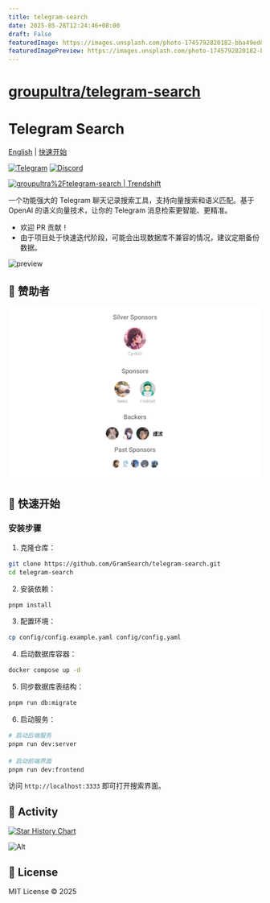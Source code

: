 ```yaml
---
title: telegram-search
date: 2025-05-28T12:24:46+08:00
draft: False
featuredImage: https://images.unsplash.com/photo-1745792820182-bba49ed8a0a4?ixid=M3w0NjAwMjJ8MHwxfHJhbmRvbXx8fHx8fHx8fDE3NDg0MDYyMTd8&ixlib=rb-4.1.0
featuredImagePreview: https://images.unsplash.com/photo-1745792820182-bba49ed8a0a4?ixid=M3w0NjAwMjJ8MHwxfHJhbmRvbXx8fHx8fHx8fDE3NDg0MDYyMTd8&ixlib=rb-4.1.0
---
```


# [groupultra/telegram-search](https://github.com/groupultra/telegram-search)

# Telegram Search

[English](./README_EN.md) | [快速开始](./getting-started.md)

[![Telegram](https://img.shields.io/badge/Telegram-2CA5E0?style=for-the-badge&logo=telegram&logoColor=white)](https://t.me/+Gs3SH2qAPeFhYmU9)
[![Discord](https://dcbadge.limes.pink/api/server/NzYsmJSgCT)](https://discord.gg/NzYsmJSgCT)

<a href="https://trendshift.io/repositories/13868" target="_blank"><img src="https://trendshift.io/api/badge/repositories/13868" alt="groupultra%2Ftelegram-search | Trendshift" style="width: 250px; height: 55px;" width="250" height="55"/></a>

一个功能强大的 Telegram 聊天记录搜索工具，支持向量搜索和语义匹配。基于 OpenAI 的语义向量技术，让你的 Telegram 消息检索更智能、更精准。

- 欢迎 PR 贡献！
- 由于项目处于快速迭代阶段，可能会出现数据库不兼容的情况，建议定期备份数据。

![preview](./docs/assets/preview.png)

## 💖 赞助者

![Sponsors](https://github.com/luoling8192/luoling8192/raw/master/sponsorkit/sponsors.svg)

## 🚀 快速开始

### 安装步骤

1. 克隆仓库：

```bash
git clone https://github.com/GramSearch/telegram-search.git
cd telegram-search
```

2. 安装依赖：

```bash
pnpm install
```

3. 配置环境：

```bash
cp config/config.example.yaml config/config.yaml
```

4. 启动数据库容器：

```bash
docker compose up -d
```

5. 同步数据库表结构：

```bash
pnpm run db:migrate
```

6. 启动服务：

```bash
# 启动后端服务
pnpm run dev:server

# 启动前端界面
pnpm run dev:frontend
```

访问 `http://localhost:3333` 即可打开搜索界面。

## 🚀 Activity

[![Star History Chart](https://api.star-history.com/svg?repos=luoling8192/telegram-search&type=Date)](https://star-history.com/#luoling8192/telegram-search&Date)

![Alt](https://repobeats.axiom.co/api/embed/c0fe5f057a33ce830a632c6ae421433f50e9083f.svg "Repobeats analytics image")

## 📝 License

MIT License © 2025
